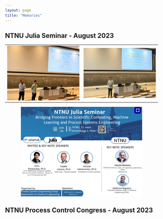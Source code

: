 ```yaml
---
layout: page
title: "Memories"
---
```


## NTNU Julia Seminar - August 2023
<table>
  <tr>
    <td>
      <img src="julia1.jpeg" alt="Julia 1" style="width:400px;">
    </td>
    <td>
      <img src="julia2.jpeg" alt="Julia 2" style="width:400px;">
    </td>
  </tr>
</table>

<div style="text-align: center;">
  <img src="julia3.jpeg" alt="Julia 3" style="width: 400px;">
</div>

## NTNU Process Control Congress - August 2023
